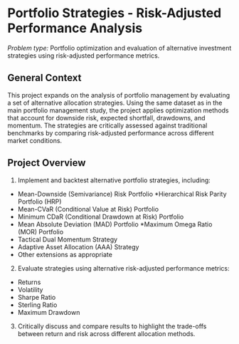 # Portfolio Strategies - Risk-Adjusted Performance Analysis

*Problem type:* Portfolio optimization and evaluation of alternative investment strategies using risk-adjusted performance metrics.


## General Context
This project expands on the analysis of portfolio management by evaluating a set of alternative allocation strategies. Using the same dataset as in the main portfolio management study, the project applies optimization methods that account for downside risk, expected shortfall, drawdowns, and momentum. The strategies are critically assessed against traditional benchmarks by comparing risk-adjusted performance across different market conditions.

## Project Overview
1. Implement and backtest alternative portfolio strategies, including:
* Mean-Downside (Semivariance) Risk Portfolio
*Hierarchical Risk Parity Portfolio (HRP)
* Mean-CVaR (Conditional Value at Risk) Portfolio
* Minimum CDaR (Conditional Drawdown at Risk) Portfolio
* Mean Absolute Deviation (MAD) Portfolio
*Maximum Omega Ratio (MOR) Portfolio
* Tactical Dual Momentum Strategy
* Adaptive Asset Allocation (AAA) Strategy
* Other extensions as appropriate
2. Evaluate strategies using alternative risk-adjusted performance metrics:
* Returns
* Volatility
* Sharpe Ratio
* Sterling Ratio
* Maximum Drawdown
3. Critically discuss and compare results to highlight the trade-offs between return and risk across different allocation methods.
